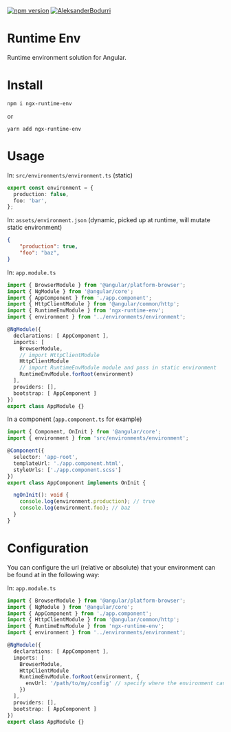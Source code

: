 [![npm version](https://badge.fury.io/js/ngx-runtime-env.svg)](https://badge.fury.io/js/ngx-runtime-env)
[![AleksanderBodurri](https://circleci.com/gh/AleksanderBodurri/ngx-runtime-env.svg?style=svg)](https://app.circleci.com/pipelines/github/AleksanderBodurri/ngx-runtime-env)

# Runtime Env

Runtime environment solution for Angular.

# Install
```
npm i ngx-runtime-env
```
or
```
yarn add ngx-runtime-env
```

# Usage

In: `src/environments/environment.ts` (static)

```ts
export const environment = {
  production: false,
  foo: 'bar',
};

```

In:  `assets/environment.json` (dynamic, picked up at runtime, will mutate static environment)
```json
{
    "production": true,
    "foo": "baz",
}
```

In: `app.module.ts`
```ts
import { BrowserModule } from '@angular/platform-browser';
import { NgModule } from '@angular/core';
import { AppComponent } from './app.component';
import { HttpClientModule } from '@angular/common/http';
import { RuntimeEnvModule } from 'ngx-runtime-env';
import { environment } from '../environments/environment';

@NgModule({
  declarations: [ AppComponent ],
  imports: [ 
    BrowserModule,
    // import HttpClientModule
    HttpClientModule
    // import RuntimeEnvModule module and pass in static environment
    RuntimeEnvModule.forRoot(environment)
  ],
  providers: [],
  bootstrap: [ AppComponent ]
})
export class AppModule {}
```

In a component (`app.component.ts` for example)
```ts
import { Component, OnInit } from '@angular/core';
import { environment } from 'src/environments/environment';

@Component({
  selector: 'app-root',
  templateUrl: './app.component.html',
  styleUrls: ['./app.component.scss']
})
export class AppComponent implements OnInit {

  ngOnInit(): void {
    console.log(environment.production); // true
    console.log(environment.foo); // baz
  }
}

```

# Configuration

You can configure the url (relative or absolute) that your environment can be found at in the following way:

In: `app.module.ts`
```ts
import { BrowserModule } from '@angular/platform-browser';
import { NgModule } from '@angular/core';
import { AppComponent } from './app.component';
import { HttpClientModule } from '@angular/common/http';
import { RuntimeEnvModule } from 'ngx-runtime-env';
import { environment } from '../environments/environment';

@NgModule({
  declarations: [ AppComponent ],
  imports: [ 
    BrowserModule,
    HttpClientModule
    RuntimeEnvModule.forRoot(environment, {
      envUrl: '/path/to/my/config' // specify where the environment can be found
    })
  ],
  providers: [],
  bootstrap: [ AppComponent ]
})
export class AppModule {}
```
